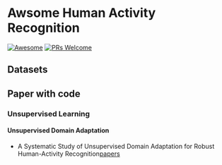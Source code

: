 # Awsome Human Activity Recognition

[![Awesome](https://awesome.re/badge.svg)](https://awesome.re) [![PRs Welcome](https://img.shields.io/badge/PRs-welcome-brightgreen.svg?style=flat-square)](http://makeapullrequest.com)


## Datasets


## Paper with code

### Unsupervised Learning

#### Unsupervised Domain Adaptation
- A Systematic Study of Unsupervised Domain Adaptation for Robust
Human-Activity Recognition[papers](https://dl.acm.org/doi/pdf/10.1145/3380985)


